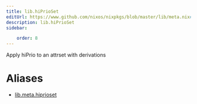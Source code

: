 ```yaml
---
title: lib.hiPrioSet
editUrl: https://www.github.com/nixos/nixpkgs/blob/master/lib/meta.nix#L89C15
description: lib.hiPrioSet
sidebar:

    order: 8
---
```


Apply hiPrio to an attrset with derivations


# Aliases

- [lib.meta.hiprioset](/nix-doc-comments/reference/lib/meta/lib-meta-hiprioset)


